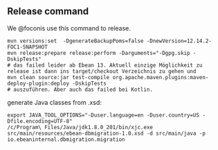 ## Release command

We @foconis use this command to release.

    mvn versions:set  -DgenerateBackupPoms=false -DnewVersion=12.14.2-FOC1-SNAPSHOT 
    mvn release:prepare release:perform -Darguments="-Dgpg.skip -DskipTests"
    # das failed leider ab Ebean 13. Aktuell einzige Möglichkeit zu release ist dann ins target/checkout Verzeichnis zu gehen und
    mvn clean source:jar test-compile org.apache.maven.plugins:maven-deploy-plugin:deploy -DskipTests
    # auszuführen. Aber auch das failed bei Kotlin.
    
generate Java classes from .xsd:

    export JAVA_TOOL_OPTIONS="-Duser.language=en -Duser.country=US -Dfile.encoding=UTF-8"
    /c/Program\ Files/Java/jdk1.8.0_201/bin/xjc.exe src/main/resources/ebean-dbmigration-1.0.xsd -d src/main/java -p io.ebeaninternal.dbmigration.migration
